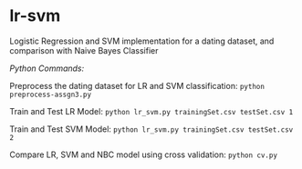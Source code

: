 # lr-svm
Logistic Regression and SVM implementation for a dating dataset, and comparison with Naive Bayes Classifier

*Python Commands:*

Preprocess the dating dataset for LR and SVM classification: ```python preprocess-assgn3.py```

Train and Test LR Model: ```python lr_svm.py trainingSet.csv testSet.csv 1```

Train and Test SVM Model: ```python lr_svm.py trainingSet.csv testSet.csv 2```

Compare LR, SVM and NBC model using cross validation: ```python cv.py```
